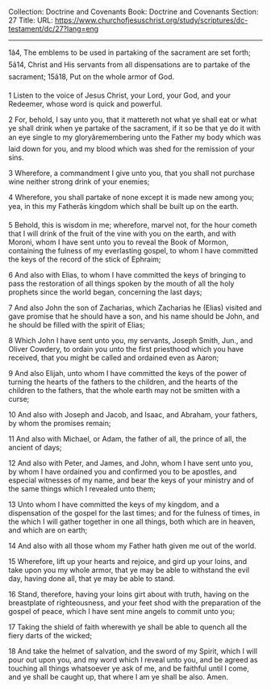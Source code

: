 Collection: Doctrine and Covenants
Book: Doctrine and Covenants
Section: 27
Title: 
URL: https://www.churchofjesuschrist.org/study/scriptures/dc-testament/dc/27?lang=eng

---

1â4, The emblems to be used in partaking of the sacrament are set forth; 5â14, Christ and His servants from all dispensations are to partake of the sacrament; 15â18, Put on the whole armor of God.

1 Listen to the voice of Jesus Christ, your Lord, your God, and your Redeemer, whose word is quick and powerful.

2 For, behold, I say unto you, that it mattereth not what ye shall eat or what ye shall drink when ye partake of the sacrament, if it so be that ye do it with an eye single to my gloryâremembering unto the Father my body which was laid down for you, and my blood which was shed for the remission of your sins.

3 Wherefore, a commandment I give unto you, that you shall not purchase wine neither strong drink of your enemies;

4 Wherefore, you shall partake of none except it is made new among you; yea, in this my Fatherâs kingdom which shall be built up on the earth.

5 Behold, this is wisdom in me; wherefore, marvel not, for the hour cometh that I will drink of the fruit of the vine with you on the earth, and with Moroni, whom I have sent unto you to reveal the Book of Mormon, containing the fulness of my everlasting gospel, to whom I have committed the keys of the record of the stick of Ephraim;

6 And also with Elias, to whom I have committed the keys of bringing to pass the restoration of all things spoken by the mouth of all the holy prophets since the world began, concerning the last days;

7 And also John the son of Zacharias, which Zacharias he (Elias) visited and gave promise that he should have a son, and his name should be John, and he should be filled with the spirit of Elias;

8 Which John I have sent unto you, my servants, Joseph Smith, Jun., and Oliver Cowdery, to ordain you unto the first priesthood which you have received, that you might be called and ordained even as Aaron;

9 And also Elijah, unto whom I have committed the keys of the power of turning the hearts of the fathers to the children, and the hearts of the children to the fathers, that the whole earth may not be smitten with a curse;

10 And also with Joseph and Jacob, and Isaac, and Abraham, your fathers, by whom the promises remain;

11 And also with Michael, or Adam, the father of all, the prince of all, the ancient of days;

12 And also with Peter, and James, and John, whom I have sent unto you, by whom I have ordained you and confirmed you to be apostles, and especial witnesses of my name, and bear the keys of your ministry and of the same things which I revealed unto them;

13 Unto whom I have committed the keys of my kingdom, and a dispensation of the gospel for the last times; and for the fulness of times, in the which I will gather together in one all things, both which are in heaven, and which are on earth;

14 And also with all those whom my Father hath given me out of the world.

15 Wherefore, lift up your hearts and rejoice, and gird up your loins, and take upon you my whole armor, that ye may be able to withstand the evil day, having done all, that ye may be able to stand.

16 Stand, therefore, having your loins girt about with truth, having on the breastplate of righteousness, and your feet shod with the preparation of the gospel of peace, which I have sent mine angels to commit unto you;

17 Taking the shield of faith wherewith ye shall be able to quench all the fiery darts of the wicked;

18 And take the helmet of salvation, and the sword of my Spirit, which I will pour out upon you, and my word which I reveal unto you, and be agreed as touching all things whatsoever ye ask of me, and be faithful until I come, and ye shall be caught up, that where I am ye shall be also. Amen.
